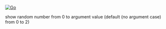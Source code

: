[![Go](https://github.com/shunak/generate-random-number/workflows/Go/badge.svg)](https://github.com/shunak/generate-random-number/actions?query=workflow%3AGo)

show random number from 0 to argument value (default (no argument case) from 0 to 2)

